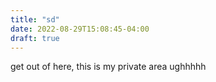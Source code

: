 ```yaml
---
title: "sd"
date: 2022-08-29T15:08:45-04:00
draft: true
---
```


get out of here, this is my private area ughhhhh


